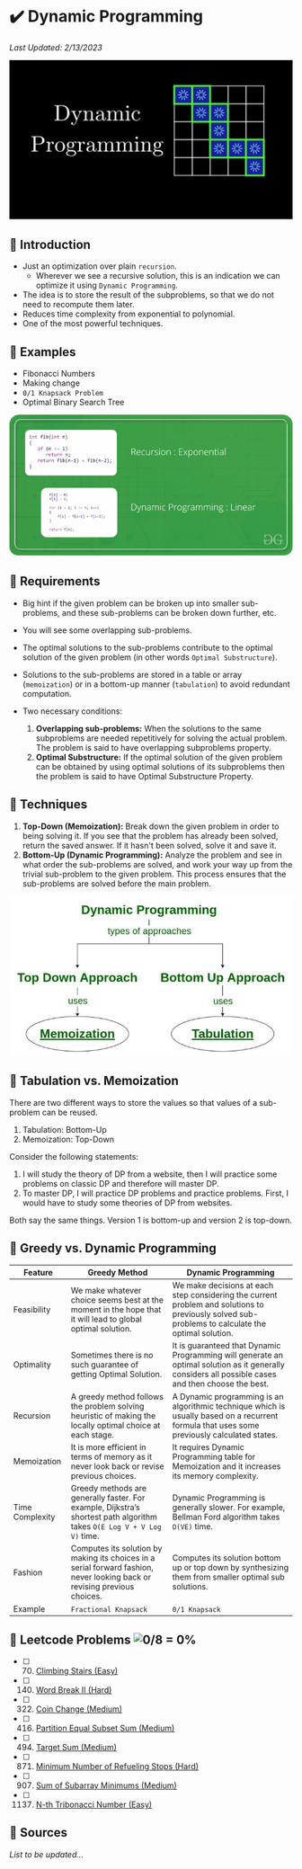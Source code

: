 # :heavy_check_mark: Dynamic Programming
*Last Updated: 2/13/2023*

![Image of the dynamic programming](../images/patterns/dynamic-programming/dynamic-programming.png)

## :round_pushpin: Introduction
- Just an optimization over plain `recursion`.
  - Wherever we see a recursive solution, this is an indication we can optimize it using `Dynamic Programming`.
- The idea is to store the result of the subproblems, so that we do not need to recompute them later.
- Reduces time complexity from exponential to polynomial.
- One of the most powerful techniques.

## :round_pushpin: Examples
- Fibonacci Numbers
- Making change
- `0/1 Knapsack Problem`
- Optimal Binary Search Tree

![Image of the fibonacci numbers using DP](../images/patterns/dynamic-programming/fibonacci-numbers.png)

## :round_pushpin: Requirements
- Big hint if the given problem can be broken up into smaller sub-problems, and these sub-problems can be broken down further, etc.
- You will see some overlapping sub-problems.
- The optimal solutions to the sub-problems contribute to the optimal solution of the given problem (in other words `Optimal Substructure`).
- Solutions to the sub-problems are stored in a table or array (`memoization`) or in a bottom-up manner (`tabulation`) to avoid redundant computation.

- Two necessary conditions:
  1. **Overlapping sub-problems:** When the solutions to the same subproblems are needed repetitively for solving the actual problem. The problem is said to have overlapping subproblems property.
  2. **Optimal Substructure:** If the optimal solution of the given problem can be obtained by using optimal solutions of its subproblems then the problem is said to have Optimal Substructure Property.

## :round_pushpin: Techniques
1. **Top-Down (Memoization):** Break down the given problem in order to being solving it. If you see that the problem has already been solved, return the saved answer. If it hasn't been solved, solve it and save it.
2. **Bottom-Up (Dynamic Programming):** Analyze the problem and see in what order the sub-problems are solved, and work your way up from the trivial sub-problem to the given problem. This process ensures that the sub-problems are solved before the main problem.

![Image of DP techniques](../images/patterns/dynamic-programming/dp-techniques.png)

## :round_pushpin: Tabulation vs. Memoization
There are two different ways to store the values so that values of a sub-problem can be reused.
1. Tabulation: Bottom-Up
2. Memoization: Top-Down

Consider the following statements:
1. I will study the theory of DP from a website, then I will practice some problems on classic DP and therefore will master DP.
2. To master DP, I will practice DP problems and practice problems. First, I would have to study some theories of DP from websites.

Both say the same things. Version 1 is bottom-up and version 2 is top-down.

## :round_pushpin: Greedy vs. Dynamic Programming
|Feature|Greedy Method|Dynamic Programming|
|-------|-------------|-------------------|
|Feasibility|We make whatever choice seems best at the moment in the hope that it will lead to global optimal solution.|We make decisions at each step considering the current problem and solutions to previously solved sub-problems to calculate the optimal solution.|
|Optimality|Sometimes there is no such guarantee of getting Optimal Solution.|It is guaranteed that Dynamic Programming will generate an optimal solution as it generally considers all possible cases and then choose the best.|
|Recursion|A greedy method follows the problem solving heuristic of making the locally optimal choice at each stage.|A Dynamic programming is an algorithmic technique which is usually based on a recurrent formula that uses some previously calculated states.|
|Memoization|It is more efficient in terms of memory as it never look back or revise previous choices.|It requires Dynamic Programming table for Memoization and it increases its memory complexity.|
|Time Complexity|Greedy methods are generally faster. For example, Dijkstra’s shortest path algorithm takes `O(E Log V + V Log V)` time.|Dynamic Programming is generally slower. For example, Bellman Ford algorithm takes `O(VE)` time.|
|Fashion|Computes its solution by making its choices in a serial forward fashion, never looking back or revising previous choices.|Computes its solution bottom up or top down by synthesizing them from smaller optimal sub solutions.|
|Example|`Fractional Knapsack`|`0/1 Knapsack`|

## :round_pushpin: Leetcode Problems ![0/8 = 0%](https://progress-bar.dev/0)

- [ ] 70. [Climbing Stairs (Easy)](https://leetcode.com/problems/climbing-stairs/)
- [ ] 140. [Word Break II (Hard)](https://leetcode.com/problems/word-break-ii/)
- [ ] 322. [Coin Change (Medium)](https://leetcode.com/problems/coin-change/)
- [ ] 416. [Partition Equal Subset Sum (Medium)](https://leetcode.com/problems/partition-equal-subset-sum/)
- [ ] 494. [Target Sum (Medium)](https://leetcode.com/problems/target-sum/)
- [ ] 871. [Minimum Number of Refueling Stops (Hard)](https://leetcode.com/problems/minimum-number-of-refueling-stops/)
- [ ] 907. [Sum of Subarray Minimums (Medium)](https://leetcode.com/problems/sum-of-subarray-minimums/)
- [ ] 1137. [N-th Tribonacci Number (Easy)](https://leetcode.com/problems/n-th-tribonacci-number/)

## :round_pushpin: Sources
*List to be updated...*
